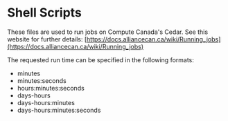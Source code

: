 # Shell Scripts
These files are used to run jobs on Compute Canada's Cedar. See this website for further details: [https://docs.alliancecan.ca/wiki/Running_jobs](https://docs.alliancecan.ca/wiki/Running_jobs)

The requested run time can be specified in the following formats:
* minutes
* minutes:seconds
* hours:minutes:seconds
* days-hours
* days-hours:minutes
* days-hours:minutes:seconds



